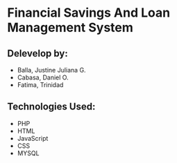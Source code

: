 # Financial Savings And Loan Management System 

## Delevelop by:
- Balla, Justine Juliana G.
- Cabasa, Daniel O.
- Fatima, Trinidad

## Technologies Used:
- PHP
- HTML
- JavaScript
- CSS
- MYSQL


